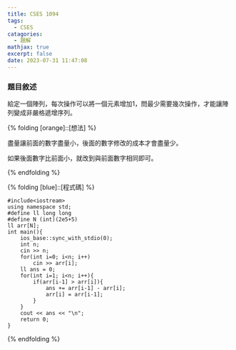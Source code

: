 ```yaml
---
title: CSES 1094
tags:
  - CSES
catagories:
  - 題解
mathjax: true
excerpt: false
date: 2023-07-31 11:47:08
---
```



### 題目敘述

給定一個陣列，每次操作可以將一個元素增加$1$，問最少需要幾次操作，才能讓陣列變成非嚴格遞增序列。

{% folding [orange]::[想法] %}

盡量讓前面的數字盡量小，後面的數字修改的成本才會盡量少。

如果後面數字比前面小，就改到與前面數字相同即可。

{% endfolding %}

{% folding [blue]::[程式碼] %}

```c++=
#include<iostream>
using namespace std;
#define ll long long
#define N (int)(2e5+5)
ll arr[N];
int main(){
    ios_base::sync_with_stdio(0);
    int n;
    cin >> n;
    for(int i=0; i<n; i++)
        cin >> arr[i];
    ll ans = 0;
    for(int i=1; i<n; i++){
        if(arr[i-1] > arr[i]){
            ans += arr[i-1] - arr[i];
            arr[i] = arr[i-1];
        }
    }
    cout << ans << "\n";
    return 0;
}
```

{% endfolding %}